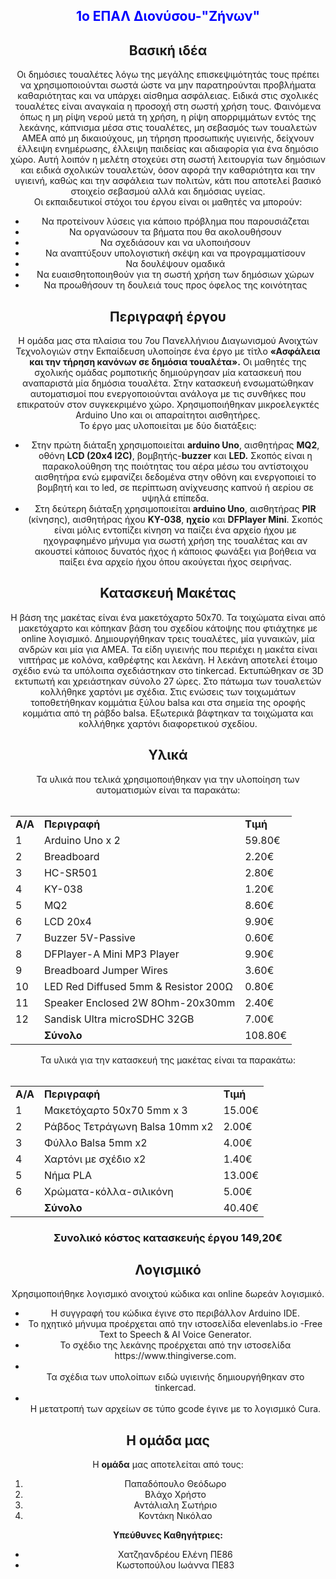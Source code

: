 <font color="blue"><center><h2>1ο ΕΠΑΛ Διονύσου-"Ζήνων"</h2><center></font>

<h2>Βασική ιδέα</h2>

Οι δημόσιες τουαλέτες λόγω της μεγάλης επισκεψιμότητάς τους πρέπει να χρησιμοποιούνται σωστά ώστε να μην παρατηρούνται προβλήματα καθαριότητας και να υπάρχει αίσθημα ασφάλειας. Ειδικά στις σχολικές τουαλέτες είναι αναγκαία η προσοχή στη σωστή χρήση τους. 
Φαινόμενα όπως η μη ρίψη νερού μετά τη χρήση, η ρίψη απορριμμάτων εντός της λεκάνης, κάπνισμα μέσα στις τουαλέτες, μη σεβασμός των τουαλετών ΑΜΕΑ από μη δικαιούχους, μη τήρηση προσωπικής υγιεινής, δείχνουν έλλειψη ενημέρωσης, έλλειψη παιδείας και αδιαφορία για ένα δημόσιο χώρο.
Αυτή λοιπόν η μελέτη στοχεύει στη σωστή λειτουργία των δημόσιων και ειδικά σχολικών τουαλετών, όσον αφορά την καθαριότητα και την υγιεινή, καθώς και την ασφάλεια των πολιτών, κάτι που αποτελεί βασικό στοιχείο σεβασμού αλλά και δημόσιας υγείας. <br>
Οι εκπαιδευτικοί στόχοι του έργου είναι οι μαθητές να μπορούν:<ul>
<li>Να προτείνουν λύσεις για κάποιο πρόβλημα που παρουσιάζεται
<li>Να οργανώσουν τα βήματα που θα ακολουθήσουν
<li>Να σχεδιάσουν και να υλοποιήσουν
<li>Να αναπτύξουν υπολογιστική σκέψη και να προγραμματίσουν
<li>Να δουλέψουν ομαδικά
<li>Να ευαισθητοποιηθούν για τη σωστή χρήση των δημόσιων χώρων
<li>Να προωθήσουν τη δουλειά τους προς όφελος της κοινότητας</ul>

<h2>Περιγραφή έργου</h2>

Η ομάδα μας στα πλαίσια του 7ου Πανελλήνιου Διαγωνισμού Ανοιχτών Τεχνολογιών στην Εκπαίδευση υλοποίησε ένα έργο με τίτλο <b>«Ασφάλεια και την τήρηση κανόνων σε δημόσια τουαλέτα».</b>
Οι μαθητές της σχολικής ομάδας ρομποτικής δημιούργησαν μία κατασκευή που αναπαριστά μία δημόσια τουαλέτα. Στην κατασκευή ενσωματώθηκαν αυτοματισμοί που ενεργοποιούνται ανάλογα με τις συνθήκες που επικρατούν στον συγκεκριμένο χώρο. Χρησιμοποιήθηκαν μικροελεγκτές Arduino Uno και οι απαραίτητοι αισθητήρες. <br>
Το έργο μας υλοποιείται με δύο διατάξεις:<br>
<ul><li>	Στην πρώτη διάταξη χρησιμοποιείται <b>arduino Uno</b>,  αισθητήρας <b>MQ2</b>, οθόνη <b>LCD (20x4 I2C)</b>, βομβητής-<b>buzzer</b> και <b>LED.</b> Σκοπός είναι η παρακολούθηση της ποιότητας του αέρα μέσω του αντίστοιχου αισθητήρα ενώ εμφανίζει δεδομένα στην οθόνη και ενεργοποιεί το βομβητή και το led, σε περίπτωση ανίχνευσης καπνού ή αερίου σε υψηλά επίπεδα.

<li>Στη δεύτερη διάταξη χρησιμοποιείται <b>arduino Uno</b>,  αισθητήρας <b>PIR</b> (κίνησης), αισθητήρας ήχου <b>KY-038</b>, <b>ηχείο</b> και <b>DFPlayer Mini</b>. Σκοπός είναι μόλις εντοπίζει κίνηση να παίζει ένα αρχείο ήχου με ηχογραφημένο μήνυμα για σωστή χρήση της τουαλέτας και αν ακουστεί κάποιος δυνατός ήχος ή κάποιος φωνάξει για βοήθεια να παίξει ένα αρχείο ήχου όπου ακούγεται ήχος σειρήνας. </li></ul>

<h2>Κατασκευή Μακέτας</h2>
Η βάση της μακέτας είναι ένα μακετόχαρτο 50x70. Τα τοιχώματα είναι από μακετόχαρτο και κόπηκαν βάση του σχεδίου κάτοψης που φτιάχτηκε με online λογισμικό. Δημιουργήθηκαν τρεις τουαλέτες, μία γυναικών, μία ανδρών και μία για ΑΜΕΑ. Τα είδη υγιεινής που περιέχει η μακέτα είναι νιπτήρας με κολόνα, καθρέφτης και λεκάνη. Η λεκάνη αποτελεί έτοιμο σχέδιο ενώ τα υπόλοιπα σχεδιάστηκαν στο tinkercad. Εκτυπώθηκαν σε 3D εκτυπωτή και χρειάστηκαν σύνολο 27 ώρες. Στο πάτωμα των τουαλετών κολλήθηκε χαρτόνι με σχέδια. Στις ενώσεις των τοιχωμάτων τοποθετήθηκαν κομμάτια ξύλου balsa και στα σημεία της οροφής κομμάτια από τη ράβδο balsa. Εξωτερικά βάφτηκαν τα τοιχώματα και κολλήθηκε χαρτόνι διαφορετικού σχεδίου.<br>

<h2>Υλικά</h2>
Τα υλικά που τελικά χρησιμοποιήθηκαν για την υλοποίηση των αυτοματισμών είναι τα παρακάτω:<br><br>
<table>
<tr><td><b>Α/Α</b></td><td><b>Περιγραφή</b></td><td><b>Τιμή</b></td></tr>
<tr><td>1</td><td>Arduino Uno x 2</td><td>59.80€</td></tr>
<tr><td>2</td><td>Breadboard</td><td>2.20€</td></tr>
<tr><td>3</td><td>HC-SR501</td><td>2.80€</td></tr>
<tr><td>4</td><td>KY-038</td><td>1.20€</td></tr>
<tr><td>5</td><td>MQ2</td><td>8.60€</td></tr>
<tr><td>6</td><td>LCD 20x4</td><td>9.90€</td></tr>
<tr><td>7</td><td>Buzzer 5V-Passive</td><td>0.60€</td></tr>
<tr><td>8</td><td>DFPlayer-A Mini MP3 Player</td><td>9.90€</td></tr>
<tr><td>9</td><td>Breadboard Jumper Wires</td><td>3.60€</td></tr>
<tr><td>10</td><td>LED Red Diffused 5mm & Resistor 200Ω</td><td>0.80€</td></tr>
<tr><td>11</td><td>Speaker Enclosed 2W 8Ohm-20x30mm</td><td>2.40€</td></tr>
<tr><td>12</td><td>Sandisk Ultra microSDHC 32GB</td><td>7.00€</td></tr>
<tr><td></td><td><b>Σύνολο</b></td><td>108.80€</td></tr> 
</table>
Τα υλικά για την κατασκευή της μακέτας είναι τα παρακάτω:<br><br>
<table>
<tr><td><b>Α/Α</b></td><td><b>Περιγραφή</b></td><td><b>Τιμή</b></td></tr>
<tr><td>1</td><td>Μακετόχαρτο 50x70 5mm x 3</td><td>15.00€</td></tr>
<tr><td>2</td><td>Ράβδος Τετράγωνη Balsa 10mm x2</td><td>2.00€</td></tr>
<tr><td>3</td><td>Φύλλο Balsa 5mm x2</td><td>4.00€</td></tr>
<tr><td>4</td><td>Χαρτόνι με σχέδιο x2</td><td>1.40€</td></tr>
<tr><td>5</td><td>Νήμα PLA</td><td>13.00€</td></tr>
<tr><td>6</td><td>Χρώματα-κόλλα-σιλικόνη</td><td>5.00€</td></tr>
<tr><td></td><td><b>Σύνολο</b></td><td>40.40€</td></tr> 
</table>
<h3><b>Συνολικό κόστος κατασκευής έργου 149,20€</b></h3>

<h2>Λογισμικό</h2>
Χρησιμοποιήθηκε λογισμικό ανοιχτού κώδικα και online δωρεάν λογισμικό.<br><ul>
<li>Η συγγραφή του κώδικα έγινε στο περιβάλλον Arduino IDE.
<li>Το ηχητικό μήνυμα προέρχεται από την ιστοσελίδα elevenlabs.io -Free Text to Speech & AI Voice Generator.
<li>Το σχέδιο της λεκάνης προέρχεται από την ιστοσελίδα https://www.thingiverse.com.
<li></li>Τα σχέδια των υπολοίπων ειδώ υγιεινής δημιουργήθηκαν στο tinkercad.
<li></li>Η μετατροπή των αρχείων σε τύπο gcode έγινε με το λογισμικό Cura.</ul>

<h2>Η ομάδα μας</h2>
Η <b>ομάδα</b> μας αποτελείται από τους:
<ol><li>Παπαδόπουλο Θεόδωρο
<li>Βλάχο Χρήστο
<li>Αντάλιαλη Σωτήριο
<li>Κοντάκη Νικόλαο
</ol>
<b>Υπεύθυνες Καθηγήτριες:</b>
<ul><li>Χατζηανδρέου Ελένη ΠΕ86
<li>Κωστοπούλου Ιωάννα ΠΕ83</ul>









